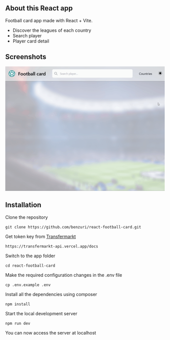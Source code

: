 ## About this React app

Football card app made with React + Vite.
- Discover the leagues of each country
- Search player
- Player card detail

## Screenshots

<p><img src="/public/screenshot.gif"></p>

## Installation

Clone the repository

    git clone https://github.com/benzuri/react-football-card.git

Get token key from [Transfermarkt](https://www.transfermarkt.com)

    https://transfermarkt-api.vercel.app/docs

Switch to the app folder

    cd react-football-card

Make the required configuration changes in the .env file

    cp .env.example .env

Install all the dependencies using composer

    npm install

Start the local development server

    npm run dev

You can now access the server at localhost
